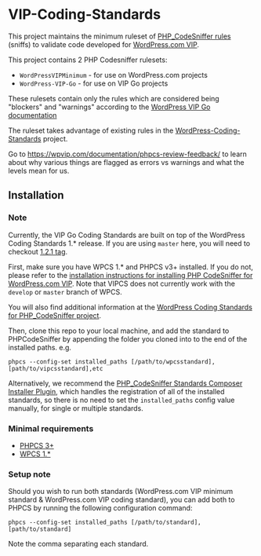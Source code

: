 # VIP-Coding-Standards

This project maintains the minimum ruleset of [PHP_CodeSniffer rules](https://github.com/squizlabs/PHP_CodeSniffer) (sniffs) to validate code developed for [WordPress.com VIP](https://wpvip.com/).

This project contains 2 PHP Codesniffer rulesets:

 - `WordPressVIPMinimum` - for use on WordPress.com projects
 - `WordPress-VIP-Go` - for use on VIP Go projects

These rulesets contain only the rules which are considered being "blockers" and "warnings" according to the [WordPress VIP Go documentation](https://wpvip.com/documentation/vip-go/code-review-blockers-warnings-notices/)

The ruleset takes advantage of existing rules in the [WordPress-Coding-Standards](https://github.com/WordPress-Coding-Standards/WordPress-Coding-Standards) project.

Go to https://wpvip.com/documentation/phpcs-review-feedback/ to learn about why various things are flagged as errors vs warnings and what the levels mean for us.

## Installation

### Note

Currently, the VIP Go Coding Standards are built on top of the WordPress Coding Standards 1.* release. If you are using `master` here, you will need to checkout [1.2.1 tag](https://github.com/WordPress-Coding-Standards/WordPress-Coding-Standards/releases/tag/1.2.1).

First, make sure you have WPCS 1.* and PHPCS v3+ installed. If you do not, please refer to the [installation instructions for installing PHP CodeSniffer for WordPress.com VIP](https://vip.wordpress.com/documentation/how-to-install-php-code-sniffer-for-wordpress-com-vip/). Note that VIPCS does not currently work with the `develop` or `master` branch of WPCS.

You will also find additional information at the [WordPress Coding Standards for PHP_CodeSniffer project](https://github.com/WordPress-Coding-Standards/WordPress-Coding-Standards#installation).

Then, clone this repo to your local machine, and add the standard to PHPCodeSniffer by appending the folder you cloned into to the end of the installed paths. e.g.

`phpcs --config-set installed_paths [/path/to/wpcsstandard],[path/to/vipcsstandard],etc`

Alternatively, we recommend the [PHP_CodeSniffer Standards Composer Installer Plugin](https://github.com/Dealerdirect/phpcodesniffer-composer-installer), which handles the registration of all of the installed standards, so there is no need to set the `installed_paths` config value manually, for single or multiple standards.

### Minimal requirements

* [PHPCS 3+](https://github.com/squizlabs/PHP_CodeSniffer/releases)
* [WPCS 1.*](https://github.com/WordPress-Coding-Standards/WordPress-Coding-Standards/releases)

### Setup note

Should you wish to run both standards (WordPress.com VIP minimum standard & WordPress.com VIP coding standard), you can add both to PHPCS by running the following configuration command:

`phpcs --config-set installed_paths [/path/to/standard],[path/to/standard]`

Note the comma separating each standard.
